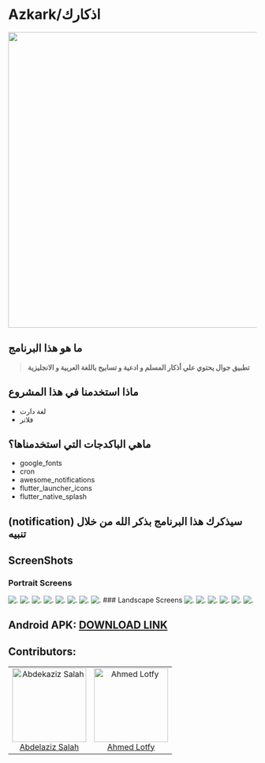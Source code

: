 # Azkark/اذكارك
<img src="assets/Logos/sp.png" width="600">

## ما هو هذا البرنامج
> __تطبيق جوال يحتوي علي أذكار المسلم و ادعية و تسابيح باللغة العربية و الانجليزية__

<h2>ماذا استخدمنا في هذا المشروع</h2>
<ul>
<li>لغة دارت </li>
<li>فلاتر </li>
</ul>
<h2>ماهي الباكدجات التي استخدمناها؟</h2>
<ul>
<li>google_fonts</li>
<li>cron</li>
<li>awesome_notifications</li>
<li>flutter_launcher_icons</li>
<li>flutter_native_splash</li>

</ul>
<h2> (notification) سيذكرك هذا البرنامج بذكر الله من خلال تنبيه</h2>

## ScreenShots 
### Portrait Screens
 <img src="./assets/imgs/Screens/1s.jpg" alt="."/>
<img src="./assets/imgs/Screens/2s.jpg" alt="."/>
<img src="./assets/imgs/Screens/3s.jpg" alt="."/>
<img src="./assets/imgs/Screens/4s.jpg" alt="."/>
<img src="./assets/imgs/Screens/5s.jpg" alt="."/>
<img src="./assets/imgs/Screens/6s.jpg" alt="."/>
<img src="./assets/imgs/Screens/7s.jpg" alt="."/>
<img src="./assets/imgs/Screens/8s.jpg" alt="."/>
### Landscape Screens
<img src="./assets/imgs/Screens/9s.jpg" alt="."/>
<img src="./assets/imgs/Screens/10s.jpg" alt="."/>
<img src="./assets/imgs/Screens/11s.jpg" alt="."/>
<img src="./assets/imgs/Screens/12s.jpg" alt="."/>
<img src="./assets/imgs/Screens/13s.jpg" alt="."/>
<img src="./assets/imgs/Screens/14s.jpg" alt="."/>

## Android APK: <a href=" https://drive.google.com/file/d/1EZF3fT7ELfLSXDqQF71FUeIq22Vu7Q3K/view?usp=sharing">DOWNLOAD LINK</a>
<h2>Contributors: </h2>

<table>
  <tbody>
    <tr>
     <td align="center">
  <img src="https://avatars.githubusercontent.com/u/71516308?v=4" alt="Abdekaziz Salah" width="150px">
      <br>
      <a href="https://github.com/abdelazizSalah">Abdelaziz Salah</a>
  </td>
    <td align="center">
  <img src="https://user-images.githubusercontent.com/76037906/132257122-e9ea49d8-a912-4d19-8425-08d3847c96a6.jpg" alt="Ahmed Lotfy" width="150px">
      <br>
      <a href="https://github.com/AhmedLotfy02">Ahmed Lotfy</a>
  </td>
  
  </tbody>
</table>

